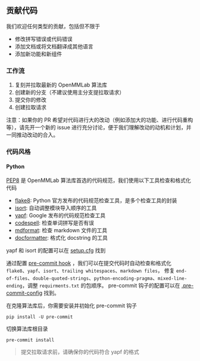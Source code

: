 ## 贡献代码

我们欢迎任何类型的贡献，包括但不限于

- 修改拼写错误或代码错误
- 添加文档或将文档翻译成其他语言
- 添加新功能和新组件

### 工作流

1. 复刻并拉取最新的 OpenMMLab 算法库
2. 创建新的分支（不建议使用主分支提拉取请求）
3. 提交你的修改
4. 创建拉取请求

注意：如果你的 PR 希望对代码进行大的改动（例如添加大的功能、进行代码重构等），请先开一个新的 issue 进行充分讨论，便于我们理解改动的动机和计划，并一同推动改动的合入。

### 代码风格

#### Python

[PEP8](https://www.python.org/dev/peps/pep-0008/) 是 OpenMMLab 算法库首选的代码规范，我们使用以下工具检查和格式化代码

- [flake8](https://github.com/PyCQA/flake8): Python 官方发布的代码规范检查工具，是多个检查工具的封装
- [isort](https://github.com/timothycrosley/isort): 自动调整模块导入顺序的工具
- [yapf](https://github.com/google/yapf): Google 发布的代码规范检查工具
- [codespell](https://github.com/codespell-project/codespell): 检查单词拼写是否有误
- [mdformat](https://github.com/executablebooks/mdformat): 检查 markdown 文件的工具
- [docformatter](https://github.com/myint/docformatter): 格式化 docstring 的工具

yapf 和 isort 的配置可以在 [setup.cfg](./setup.cfg) 找到

通过配置 [pre-commit hook](https://pre-commit.com/) ，我们可以在提交代码时自动检查和格式化 `flake8`、`yapf`、`isort`、`trailing whitespaces`、`markdown files`，
修复 `end-of-files`、`double-quoted-strings`、`python-encoding-pragma`、`mixed-line-ending`，调整 `requirments.txt` 的包顺序。
pre-commit 钩子的配置可以在 [.pre-commit-config](./.pre-commit-config.yaml) 找到。

在克隆算法库后，你需要安装并初始化 pre-commit 钩子

```shell
pip install -U pre-commit
```

切换算法库根目录

```shell
pre-commit install
```

> 提交拉取请求前，请确保你的代码符合 yapf 的格式
